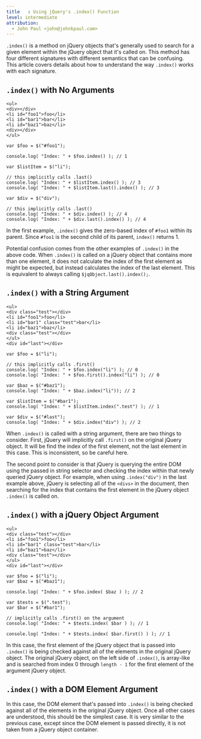 ```yaml
---
title   : Using jQuery's .index() Function
level: intermediate
attribution: 
  - John Paul <john@johnkpaul.com>
---
```

`.index()` is a method on jQuery objects that's generally used to search for a given element within the jQuery object that it's called on. This method has four different signatures with different semantics that can be confusing. This article covers details about how to understand the way `.index()` works with each signature.

## `.index()` with No Arguments

```
<ul>
<div></div>
<li id="foo1">foo</li>
<li id="bar1">bar</li>
<li id="baz1">baz</li>
<div></div>
</ul>
```

```
var $foo = $("#foo1");

console.log( "Index: " + $foo.index() ); // 1

var $listItem = $("li");

// this implicitly calls .last()
console.log( "Index: " + $listItem.index() ); // 3
console.log( "Index: " + $listItem.last().index() ); // 3

var $div = $("div");

// this implicitly calls .last()
console.log( "Index: " + $div.index() ); // 4
console.log( "Index: " + $div.last().index() ); // 4
```
In the first example, `.index()` gives the zero-based index of `#foo1` within its parent. Since `#foo1` is the second child of its parent, `index()` returns 1.

Potential confusion comes from the other examples of `.index()` in the above code.  When `.index()` is called on a jQuery object that contains more than one element, it does not calculate the index of the first element as might be expected, but instead calculates the index of the last element. This is equivalent to always calling `$jqObject.last().index();`.

## `.index()` with a String Argument

```
<ul>
<div class="test"></div>
<li id="foo1">foo</li>
<li id="bar1" class="test">bar</li>
<li id="baz1">baz</li>
<div class="test"></div>
</ul>
<div id="last"></div>
```

```
var $foo = $("li");

// this implicitly calls .first()
console.log( "Index: " + $foo.index("li") ); // 0
console.log( "Index: " + $foo.first().index("li") ); // 0

var $baz = $("#baz1");
console.log( "Index: " + $baz.index("li")); // 2

var $listItem = $("#bar1");
console.log( "Index: " + $listItem.index(".test") ); // 1

var $div = $("#last");
console.log( "Index: " + $div.index("div") ); // 2
```

When `.index()` is called with a string argument, there are two things to consider. First, jQuery will implicitly call `.first()` on the original jQuery object. It will be find the index of the first element, not the last element in this case. This is inconsistent, so be careful here.

The second point to consider is that jQuery is querying the entire DOM using the passed in string selector and checking the index within that newly queried jQuery object. For example, when using `.index("div")` in the last example above, jQuery is selecting all of the `<divs>` in the document, then searching for the index that contains the first element in the jQuery object `.index()` is called on.

## `.index()` with a jQuery Object Argument

```
<ul>
<div class="test"></div>
<li id="foo1">foo</li>
<li id="bar1" class="test">bar</li>
<li id="baz1">baz</li>
<div class="test"></div>
</ul>
<div id="last"></div>
```

```
var $foo = $("li");
var $baz = $("#baz1");

console.log( "Index: " + $foo.index( $baz ) ); // 2

var $tests = $(".test");
var $bar = $("#bar1");

// implicitly calls .first() on the argument
console.log( "Index: " + $tests.index( $bar ) ); // 1

console.log( "Index: " + $tests.index( $bar.first() ) ); // 1
```

In this case, the first element of the jQuery object that is passed into `.index()` is being checked against all of the elements in the original jQuery object.  The original jQuery object, on the left side of `.index()`, is array-like and is searched from index 0 through `length - 1` for the first element of the argument jQuery object.

## `.index()` with a DOM Element Argument

In this case, the DOM element that's passed into `.index()` is being checked against all of the elements in the original jQuery object. Once all other cases are understood, this should be the simplest case. It is very similar to the previous case, except since the DOM element is passed directly, it is not taken from a jQuery object container.
